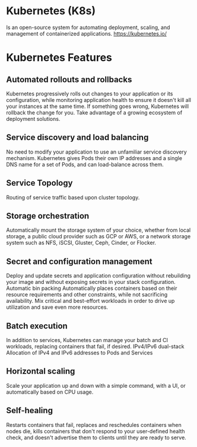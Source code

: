 # Kubernetes (K8s)

Is an open-source system for automating deployment, scaling, and management of containerized applications.
https://kubernetes.io/

# Kubernetes Features

## Automated rollouts and rollbacks

Kubernetes progressively rolls out changes to your application or its configuration, while monitoring application health to ensure it doesn't kill all your instances at the same time. If something goes wrong, Kubernetes will rollback the change for you. Take advantage of a growing ecosystem of deployment solutions.

## Service discovery and load balancing

No need to modify your application to use an unfamiliar service discovery mechanism. Kubernetes gives Pods their own IP addresses and a single DNS name for a set of Pods, and can load-balance across them.

## Service Topology

Routing of service traffic based upon cluster topology.

## Storage orchestration

Automatically mount the storage system of your choice, whether from local storage, a public cloud provider such as GCP or AWS, or a network storage system such as NFS, iSCSI, Gluster, Ceph, Cinder, or Flocker.

## Secret and configuration management

Deploy and update secrets and application configuration without rebuilding your image and without exposing secrets in your stack configuration.
Automatic bin packing
Automatically places containers based on their resource requirements and other constraints, while not sacrificing availability. Mix critical and best-effort workloads in order to drive up utilization and save even more resources.

## Batch execution

In addition to services, Kubernetes can manage your batch and CI workloads, replacing containers that fail, if desired.
IPv4/IPv6 dual-stack
Allocation of IPv4 and IPv6 addresses to Pods and Services

## Horizontal scaling

Scale your application up and down with a simple command, with a UI, or automatically based on CPU usage.

## Self-healing

Restarts containers that fail, replaces and reschedules containers when nodes die, kills containers that don't respond to your user-defined health check, and doesn't advertise them to clients until they are ready to serve.
